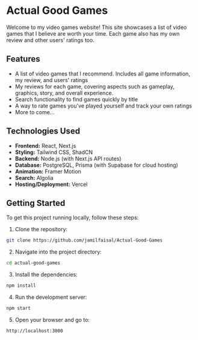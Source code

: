 # Actual Good Games

Welcome to my video games website! This site showcases a list of video games that I believe are worth your time. Each game also has my own review and other users' ratings too.

## Features
- A list of video games that I recommend. Includes all game information, my review, and users' ratings
- My reviews for each game, covering aspects such as gameplay, graphics, story, and overall experience.
- Search functionality to find games quickly by title
- A way to rate games you've played yourself and track your own ratings
- More to come...

## Technologies Used
- **Frontend:** React, Next.js
- **Styling:** Tailwind CSS, ShadCN
- **Backend:** Node.js (with Next.js API routes)
- **Database:** PostgreSQL, Prisma (with Supabase for cloud hosting)
- **Animation:** Framer Motion
- **Search:** Algolia
- **Hosting/Deployment:** Vercel


## Getting Started
To get this project running locally, follow these steps:

1. Clone the repository:

```bash
git clone https://github.com/jamilfaisal/Actual-Good-Games
```
2. Navigate into the project directory:

```bash
cd actual-good-games
```
3. Install the dependencies:
```bash
npm install
```

4. Run the development server:

```bash
npm start
```

5. Open your browser and go to:

```bash
http://localhost:3000
```
